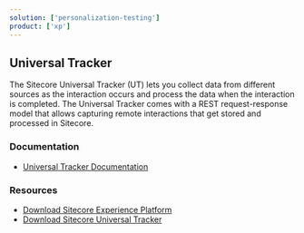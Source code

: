 ```yaml
---
solution: ['personalization-testing']
product: ['xp']
---
```


## Universal Tracker

The Sitecore Universal Tracker (UT) lets you collect data from different sources as the interaction occurs and process the data when the interaction is completed. The Universal Tracker comes with a REST request-response model that allows capturing remote interactions that get stored and processed in Sitecore.

### Documentation

- [Universal Tracker Documentation](https://doc.sitecore.com/xp/en/developers/101/sitecore-experience-platform/universal-tracker.html)

### Resources

- [Download Sitecore Experience Platform](/downloads/Sitecore_Experience_Platform)
- [Download Sitecore Universal Tracker](/downloads/Sitecore_Universal_Tracker)
